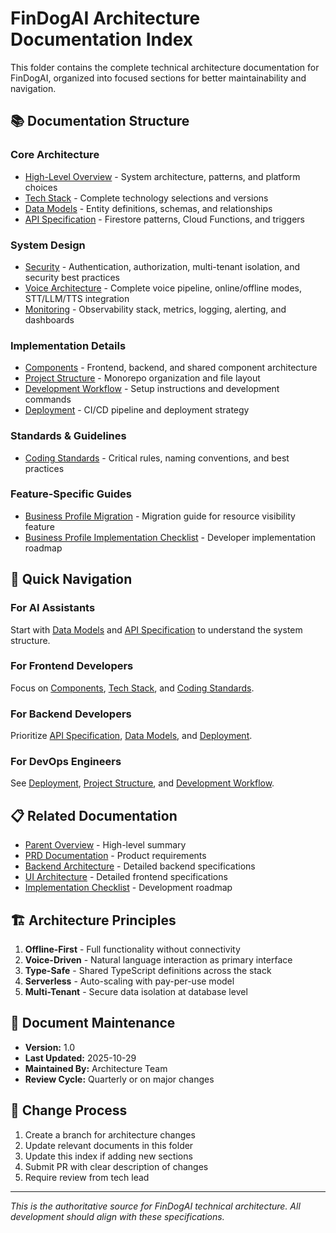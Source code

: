 # FinDogAI Architecture Documentation Index

This folder contains the complete technical architecture documentation for FinDogAI, organized into focused sections for better maintainability and navigation.

## 📚 Documentation Structure

### Core Architecture
- [High-Level Overview](./high-level-overview.md) - System architecture, patterns, and platform choices
- [Tech Stack](./tech-stack.md) - Complete technology selections and versions
- [Data Models](./data-models.md) - Entity definitions, schemas, and relationships
- [API Specification](./api-specification.md) - Firestore patterns, Cloud Functions, and triggers

### System Design
- [Security](./security.md) - Authentication, authorization, multi-tenant isolation, and security best practices
- [Voice Architecture](./voice-architecture.md) - Complete voice pipeline, online/offline modes, STT/LLM/TTS integration
- [Monitoring](./monitoring.md) - Observability stack, metrics, logging, alerting, and dashboards

### Implementation Details
- [Components](./components.md) - Frontend, backend, and shared component architecture
- [Project Structure](./project-structure.md) - Monorepo organization and file layout
- [Development Workflow](./development-workflow.md) - Setup instructions and development commands
- [Deployment](./deployment.md) - CI/CD pipeline and deployment strategy

### Standards & Guidelines
- [Coding Standards](./coding-standards.md) - Critical rules, naming conventions, and best practices

### Feature-Specific Guides
- [Business Profile Migration](./business-profile-migration.md) - Migration guide for resource visibility feature
- [Business Profile Implementation Checklist](./business-profile-implementation-checklist.md) - Developer implementation roadmap

## 🎯 Quick Navigation

### For AI Assistants
Start with [Data Models](./data-models.md) and [API Specification](./api-specification.md) to understand the system structure.

### For Frontend Developers
Focus on [Components](./components.md), [Tech Stack](./tech-stack.md), and [Coding Standards](./coding-standards.md).

### For Backend Developers
Prioritize [API Specification](./api-specification.md), [Data Models](./data-models.md), and [Deployment](./deployment.md).

### For DevOps Engineers
See [Deployment](./deployment.md), [Project Structure](./project-structure.md), and [Development Workflow](./development-workflow.md).

## 📋 Related Documentation

- [Parent Overview](../architecture.md) - High-level summary
- [PRD Documentation](../prd/) - Product requirements
- [Backend Architecture](../backend-architecture/) - Detailed backend specifications
- [UI Architecture](../ui-architecture/) - Detailed frontend specifications
- [Implementation Checklist](../implementation-checklist.md) - Development roadmap

## 🏗️ Architecture Principles

1. **Offline-First** - Full functionality without connectivity
2. **Voice-Driven** - Natural language interaction as primary interface
3. **Type-Safe** - Shared TypeScript definitions across the stack
4. **Serverless** - Auto-scaling with pay-per-use model
5. **Multi-Tenant** - Secure data isolation at database level

## 📝 Document Maintenance

- **Version:** 1.0
- **Last Updated:** 2025-10-29
- **Maintained By:** Architecture Team
- **Review Cycle:** Quarterly or on major changes

## 🔄 Change Process

1. Create a branch for architecture changes
2. Update relevant documents in this folder
3. Update this index if adding new sections
4. Submit PR with clear description of changes
5. Require review from tech lead

---

*This is the authoritative source for FinDogAI technical architecture. All development should align with these specifications.*